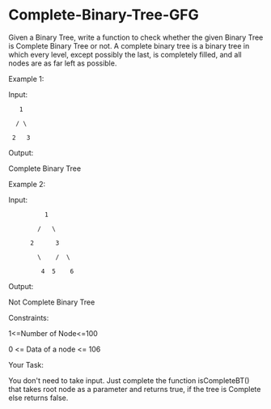 # Complete-Binary-Tree-GFG


Given a Binary Tree, write a function to check whether the given Binary Tree is Complete Binary Tree or not. A complete binary tree is a binary tree in which every level, except possibly the last, is completely filled, and all nodes are as far left as possible.


Example 1:




Input:




       1

      / \
     
     2   3
Output:





Complete Binary Tree


Example 2:


Input:


              1
         
            /   \
          
          2      3
          
            \    /  \
            
             4  5    6
Output:


Not Complete Binary Tree


Constraints:


1<=Number of Node<=100


0 <= Data of a node <= 106


Your Task:


You don't need to take input. Just complete the function isCompleteBT() that takes root node as a parameter and returns true, if the tree is Complete else returns false.
